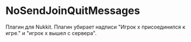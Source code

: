 # NoSendJoinQuitMessages
Плагин для Nukkit. Плагин убирает надписи "Игрок x присоединился к игре." и "игрок x вышел с сервера".
